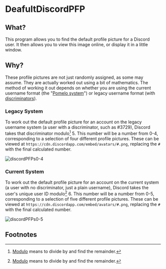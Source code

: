 # DeafultDiscordPFP

## What?
This program allows you to find the default profile picture for a Discord user. It then allows you to view this image online, or display it in a little window.

## Why?
These profile pictures are not just randomly assigned, as some may assume. They are actually worked out using a bit of mathematics. The method of working it out depends on whether you are using the current username format (the "[Pomelo system](https://discord.fandom.com/wiki/Pomelo)") or legacy username format (with [discriminators](https://discord.fandom.com/wiki/Discriminator)).

### Legacy System
To work out the default profile picture for an account on the legacy username system (a user with a discriminator, such as #3729), Discord takes that discriminator modulo[^1] 5. This number will be a number from 0-4, corresponding to a selection of four different profile pictures. These can be viewed at ```https://cdn.discordapp.com/embed/avatars/#.png```, replacing the ```#``` with the final calculated number.

![discordPFPs0-4](https://github.com/bigmancallum/DeafultDiscordPFP/assets/47284263/8411604f-c18d-4e86-912e-e52ac7a7acb8)

### Current System
To work out the default profile picture for an account on the current system (a user with no discriminator, just a plain username), Discord takes the user's unique user ID modulo[^1] 6. This number will be a number from 0-5, corresponding to a selection of five different profile pictures. These can be viewed at ```https://cdn.discordapp.com/embed/avatars/#.png```, replacing the ```#``` with the final calculated number.

![discordPFPs0-5](https://github.com/bigmancallum/DeafultDiscordPFP/assets/47284263/58917ec9-3a50-4b43-a3fe-0b0cb0f3a02c)

## Footnotes
[^1]: [Modulo](https://en.wikipedia.org/wiki/Modulo) means to divide by and find the remainder.
